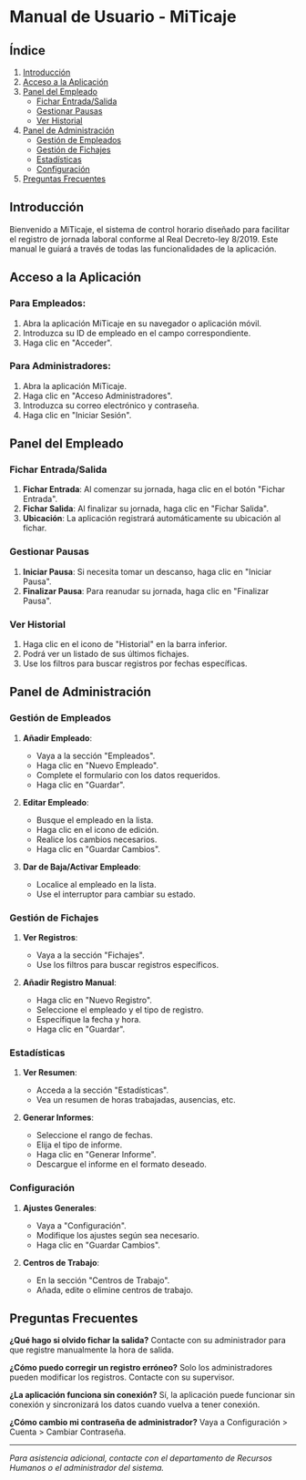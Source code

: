 # Manual de Usuario - MiTicaje

## Índice
1. [Introducción](#introducción)
2. [Acceso a la Aplicación](#acceso-a-la-aplicación)
3. [Panel del Empleado](#panel-del-empleado)
   - [Fichar Entrada/Salida](#fichar-entradasalida)
   - [Gestionar Pausas](#gestionar-pausas)
   - [Ver Historial](#ver-historial)
4. [Panel de Administración](#panel-de-administración)
   - [Gestión de Empleados](#gestión-de-empleados)
   - [Gestión de Fichajes](#gestión-de-fichajes)
   - [Estadísticas](#estadísticas)
   - [Configuración](#configuración)
5. [Preguntas Frecuentes](#preguntas-frecuentes)

## Introducción
Bienvenido a MiTicaje, el sistema de control horario diseñado para facilitar el registro de jornada laboral conforme al Real Decreto-ley 8/2019. Este manual le guiará a través de todas las funcionalidades de la aplicación.

## Acceso a la Aplicación

### Para Empleados:
1. Abra la aplicación MiTicaje en su navegador o aplicación móvil.
2. Introduzca su ID de empleado en el campo correspondiente.
3. Haga clic en "Acceder".

### Para Administradores:
1. Abra la aplicación MiTicaje.
2. Haga clic en "Acceso Administradores".
3. Introduzca su correo electrónico y contraseña.
4. Haga clic en "Iniciar Sesión".

## Panel del Empleado

### Fichar Entrada/Salida
1. **Fichar Entrada**: Al comenzar su jornada, haga clic en el botón "Fichar Entrada".
2. **Fichar Salida**: Al finalizar su jornada, haga clic en "Fichar Salida".
3. **Ubicación**: La aplicación registrará automáticamente su ubicación al fichar.

### Gestionar Pausas
1. **Iniciar Pausa**: Si necesita tomar un descanso, haga clic en "Iniciar Pausa".
2. **Finalizar Pausa**: Para reanudar su jornada, haga clic en "Finalizar Pausa".

### Ver Historial
1. Haga clic en el icono de "Historial" en la barra inferior.
2. Podrá ver un listado de sus últimos fichajes.
3. Use los filtros para buscar registros por fechas específicas.

## Panel de Administración

### Gestión de Empleados
1. **Añadir Empleado**:
   - Vaya a la sección "Empleados".
   - Haga clic en "Nuevo Empleado".
   - Complete el formulario con los datos requeridos.
   - Haga clic en "Guardar".

2. **Editar Empleado**:
   - Busque el empleado en la lista.
   - Haga clic en el icono de edición.
   - Realice los cambios necesarios.
   - Haga clic en "Guardar Cambios".

3. **Dar de Baja/Activar Empleado**:
   - Localice al empleado en la lista.
   - Use el interruptor para cambiar su estado.

### Gestión de Fichajes
1. **Ver Registros**:
   - Vaya a la sección "Fichajes".
   - Use los filtros para buscar registros específicos.

2. **Añadir Registro Manual**:
   - Haga clic en "Nuevo Registro".
   - Seleccione el empleado y el tipo de registro.
   - Especifique la fecha y hora.
   - Haga clic en "Guardar".

### Estadísticas
1. **Ver Resumen**:
   - Acceda a la sección "Estadísticas".
   - Vea un resumen de horas trabajadas, ausencias, etc.

2. **Generar Informes**:
   - Seleccione el rango de fechas.
   - Elija el tipo de informe.
   - Haga clic en "Generar Informe".
   - Descargue el informe en el formato deseado.

### Configuración
1. **Ajustes Generales**:
   - Vaya a "Configuración".
   - Modifique los ajustes según sea necesario.
   - Haga clic en "Guardar Cambios".

2. **Centros de Trabajo**:
   - En la sección "Centros de Trabajo".
   - Añada, edite o elimine centros de trabajo.

## Preguntas Frecuentes

**¿Qué hago si olvido fichar la salida?**
Contacte con su administrador para que registre manualmente la hora de salida.

**¿Cómo puedo corregir un registro erróneo?**
Solo los administradores pueden modificar los registros. Contacte con su supervisor.

**¿La aplicación funciona sin conexión?**
Sí, la aplicación puede funcionar sin conexión y sincronizará los datos cuando vuelva a tener conexión.

**¿Cómo cambio mi contraseña de administrador?**
Vaya a Configuración > Cuenta > Cambiar Contraseña.

---
*Para asistencia adicional, contacte con el departamento de Recursos Humanos o el administrador del sistema.*
